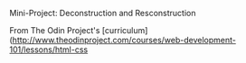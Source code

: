 Mini-Project: Deconstruction and Resconstruction

From The Odin Project's [curriculum](http://www.theodinproject.com/courses/web-development-101/lessons/html-css